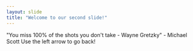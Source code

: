 ```yaml
---
layout: slide
title: "Welcome to our second slide!"
---
```

"You miss 100% of the shots you don't take - Wayne Gretzky" - Michael Scott
Use the left arrow to go back!
